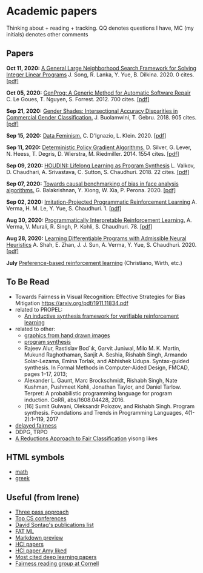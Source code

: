 # Academic papers
Thinking about + reading + tracking. QQ denotes questions I have, MC (my initials) denotes other comments

## Papers
**Oct 11, 2020:** [A General Large Neighborhood Search Framework for Solving Integer Linear Programs](writeups/SonEtAl20.md) J. Song, R. Lanka, Y. Yue, B. Dilkina. 2020. 0 cites. [[pdf]](https://arxiv.org/abs/2004.00422)

**Oct 05, 2020:** [GenProg: A Generic Method for Automatic Software Repair](writeups/GouNguFor12.md) C. Le Goues, T. Nguyen, S. Forrest. 2012. 700 cites. [[pdf]](https://squareslab.github.io/papers-repo/pdfs/weimer-tse2012-genprog.pdf)

**Sep 21, 2020:** [Gender Shades: Intersectional Accuracy Disparities in Commercial Gender Classification.](writeups/BuoGeb18.md) J. Buolamwini, T. Gebru. 2018. 905 cites. [[pdf]](http://proceedings.mlr.press/v81/buolamwini18a/buolamwini18a.pdf)

**Sep 15, 2020:** [Data Feminism.](writeups/DIgKle20.md) C. D'Ignazio, L. Klein. 2020. [[pdf]](https://mutabit.com/repos.fossil/datafem/uv/datafem.pdf)

**Sep 11, 2020:** [Deterministic Policy Gradient Algorithms.](writeups/SilEtAl14.md) D. Silver, G. Lever, N. Heess, T. Degris, D. Wierstra, M. Riedmiller. 2014. 1554 cites. [[pdf]](http://proceedings.mlr.press/v32/silver14.pdf)

**Sep 09, 2020:** [HOUDINI: Lifelong Learning as Program Synthesis](writeups/ValEtAl18.md) L. Valkov, D. Chaudhari, A. Srivastava, C. Sutton, S. Chaudhuri. 2018. 22 cites. [[pdf]](https://arxiv.org/pdf/1804.00218.pdf)

**Sep 07, 2020:** [Towards causal benchmarking of bias in face analysis algorithms.](writeups/BalEtAl20.md) G. Balakrishnan, Y. Xiong, W. Xia, P. Perona. 2020. [[pdf]](https://arxiv.org/abs/2007.06570)

**Sep 02, 2020:** [Imitation-Projected Programmatic Reinforcement Learning](writeups/VerEtAl1.md) A. Verma, H. M. Le, Y. Yue, S. Chaudhuri. 1. [[pdf]](https://arxiv.org/abs/1907.05431)

**Aug 30, 2020:** [Programmatically Interpretable Reinforcement Learning.](writeups/VerEtAl78.md) A. Verma, V. Murali, R. Singh, P. Kohli, S. Chaudhuri. 78. [[pdf]](https://arxiv.org/abs/1804.02477)

**Aug 28, 2020:** [Learning Differentiable Programs with Admissible Neural Heuristics](writeups/ShaEtAl20.md) A. Shah, E. Zhan, J. J. Sun, A. Verma, Y. Yue, S. Chaudhuri. 2020. [[pdf]](https://arxiv.org/abs/2007.12101)

**July** [Preference-based reinforcement learning](writeups/pref_based_rl.md) (Christiano, Wirth, etc.)

## To Be Read
- Towards Fairness in Visual Recognition: Effective Strategies for Bias Mitigation https://arxiv.org/pdf/1911.11834.pdf
- related to PROPEL:
    - [An inductive synthesis framework for verifiable reinforcement learning](https://dl.acm.org/doi/pdf/10.1145/3314221.3314638)
- related to other:
    - [graphics from hand drawn images](https://arxiv.org/pdf/1707.09627)
    - [program synthesis](https://arxiv.org/pdf/1901.08565.pdf) 
    - Rajeev Alur, Rastislav Bod´ık, Garvit Juniwal, Milo M. K. Martin, Mukund Raghothaman, Sanjit A. Seshia, Rishabh Singh, Armando Solar-Lezama, Emina Torlak, and Abhishek Udupa. Syntax-guided synthesis. In Formal Methods in Computer-Aided Design, FMCAD, pages 1–17, 2013; 
    - Alexander L. Gaunt, Marc Brockschmidt, Rishabh Singh, Nate Kushman, Pushmeet Kohli, Jonathan Taylor, and Daniel Tarlow. Terpret: A probabilistic programming language for program induction. CoRR, abs/1608.04428, 2016.
    - [16] Sumit Gulwani, Oleksandr Polozov, and Rishabh Singh. Program synthesis. Foundations and Trends in Programming Languages, 4(1-2):1–119, 2017
- [delayed fairness](https://arxiv.org/pdf/1803.04383.pdf)
-  DDPG, TRPO
- [A Reductions Approach to Fair Classification](https://arxiv.org/abs/1803.02453) yisong likes

## HTML symbols
- [math](https://www.w3schools.com/charsets/ref_utf_math.asp)
- [greek](https://www.w3schools.com/charsets/ref_utf_greek.asp)


## Useful (from Irene)
- [Three pass approach](http://blizzard.cs.uwaterloo.ca/keshav/home/Papers/data/07/paper-reading.pdf)
- [Top CS conferences](https://blog.acolyer.org/2016/12/29/my-new-years-resolution-read-a-research-paper-every-weekday/)
- [David Sontag's publications list](http://clinicalml.org/publications.html)
- [FAT ML](http://www.fatml.org/)
- [Markdown preview](http://markdownlivepreview.com/)
- [HCI papers](http://hci.stanford.edu/courses/cs376/2014/syllabus.php)
- [HCI paper Amy liked](http://www-personal.umich.edu/~itm/688/wk11%20-%20social%20cognition/Ackerman-SociotechnicalGap-HCI00.pdf)
- [Most cited deep learning papers](https://github.com/terryum/awesome-deep-learning-papers)
- [Fairness reading group at Cornell](https://docs.google.com/document/d/1oIwFQtGIaswvEsHP5-_FP3g150YA5nkkhDYxDgfMUxg/edit)
